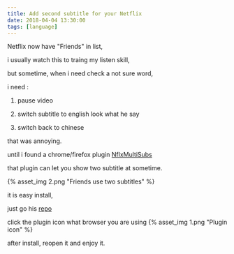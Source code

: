 ```yaml
---
title: Add second subtitle for your Netflix
date: 2018-04-04 13:30:00
tags: [language]
---
```


Netflix now have "Friends" in list,

i usually watch this to traing my listen skill,

but sometime, when i need check a not sure word,

i need :

1. pause video

2. switch subtitle to english look what he say

3. switch back to chinese

that was annoying.

until i found a chrome/firefox plugin [NflxMultiSubs](https://github.com/dannvix/NflxMultiSubs)

<!--more-->

that plugin can let you show two subtitle at sometime.

{% asset_img 2.png "Friends use two subtitles" %}

it is easy install,

just go his [repo](https://github.com/dannvix/NflxMultiSubs)

click the plugin icon what browser you are using
{% asset_img 1.png "Plugin icon" %}

after install, reopen it and enjoy it.

